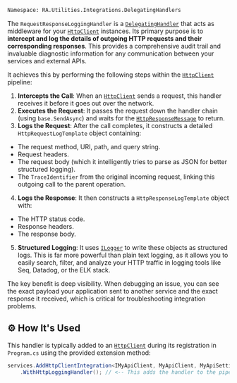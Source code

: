 ```bash
Namespace: RA.Utilities.Integrations.DelegatingHandlers
```

The `RequestResponseLoggingHandler` is a [`DelegatingHandler`](https://learn.microsoft.com/en-us/dotnet/api/system.net.http.delegatinghandler)
that acts as middleware for your [`HttpClient`](https://learn.microsoft.com/en-us/dotnet/api/system.net.http.httpclient) instances.
Its primary purpose is to **intercept and log the details of outgoing HTTP requests and their corresponding responses**.
This provides a comprehensive audit trail and invaluable diagnostic information for any communication between your services and external APIs.

It achieves this by performing the following steps within the [`HttpClient`](https://learn.microsoft.com/en-us/dotnet/api/system.net.http.httpclient) pipeline:

1. **Intercepts the Call**:
When an [`HttpClient`](https://learn.microsoft.com/en-us/dotnet/api/system.net.http.httpclient) sends a request, this handler receives it before it goes out over the network.
2. **Executes the Request**: It passes the request down the handler chain (using `base.SendAsync`) and waits for the
[`HttpResponseMessage`](https://learn.microsoft.com/en-us/dotnet/api/system.net.http.httpresponsemessage) to return.
3. **Logs the Request**:
After the call completes, it constructs a detailed `HttpRequestLogTemplate` object containing:
  * The request method, URI, path, and query string.
  * Request headers.
  * The request body (which it intelligently tries to parse as JSON for better structured logging).
  * The `TraceIdentifier` from the original incoming request, linking this outgoing call to the parent operation.
4. **Logs the Response**: It then constructs a `HttpResponseLogTemplate` object with:
  * The HTTP status code.
  * Response headers.
  * The response body.
5. **Structured Logging**:
It uses [`ILogger`](https://learn.microsoft.com/en-us/dotnet/api/microsoft.extensions.logging.ilogger) to write these objects as structured logs.
This is far more powerful than plain text logging, as it allows you to easily search, filter, and analyze your HTTP traffic in logging tools like Seq, Datadog, or the ELK stack.

The key benefit is deep visibility. When debugging an issue, you can see the exact payload your application sent to another service and the exact response it received, which is critical for troubleshooting integration problems.

## ⚙️ How It's Used
This handler is typically added to an [`HttpClient`](https://learn.microsoft.com/en-us/dotnet/api/system.net.http.httpclient) during its registration in `Program.cs` using the provided extension method:

```csharp
services.AddHttpClientIntegration<IMyApiClient, MyApiClient, MyApiSettings>(...)
    .WithHttpLoggingHandler(); // <-- This adds the handler to the pipeline
```
